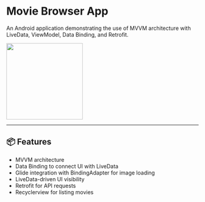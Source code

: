 # Movie Browser App

An Android application demonstrating the use of MVVM architecture with LiveData, ViewModel, Data Binding, and Retrofit.

<img src="https://github.com/user-attachments/assets/c2badf77-4110-41d2-8365-7655733c00d0" width="200" style="vertical-align:left"/>

---

## 📦 Features

- MVVM architecture
- Data Binding to connect UI with LiveData
- Glide integration with BindingAdapter for image loading
- LiveData-driven UI visibility
- Retrofit for API requests
- Recyclerview for listing movies
